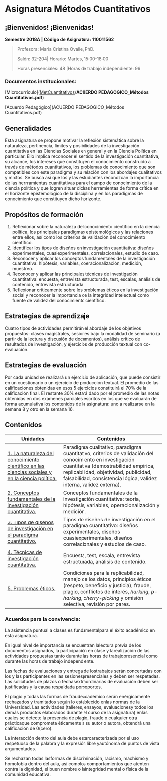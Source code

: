 # Asignatura Métodos Cuantitativos

## ¡Bienvenidos! ¡Bienvenidas!

**Semestre 2018A	| Código de Asignatura: 110011562**

> Profesora: Maria Cristina Ovalle, PhD.
>
> Salón: 32-204| Horario: Martes, 15:00-18:00
>
> Horas presenciales: 48	|Horas de trabajo independiente: 96			



### Documentos institucionales: 

[Microcurrículo]([MetCuantitativos](https://github.com/mcovallea/MetCuantitativos)/**ACUERDO PEDAGOGICO_Métodos Cuantitativos.pdf**)

[Acuerdo Pedagógico](ACUERDO PEDAGOGICO_Métodos Cuantitativos.pdf)

## Generalidades

Esta asignatura se propone motivar la reflexión sistemática sobre la naturaleza, pertinencia, límites y posibilidades de la investigación cuantitativa en las Ciencias Sociales en general y en la Ciencia Política en particular. Ello implica reconocer el sentido de la investigación cuantitativa, su alcance, los intereses que constituyen el conocimiento construido a través de métodos cuantitativos, los problemas de conocimiento que son compatibles con este paradigma y su relación con los abordajes cualitativos y mixtos. Se busca así que los y las estudiantes reconozcan la importancia de las herrramientas cuantitativas para el campo de conocimiento de la ciencia política y que logren situar dichas herramientas de forma crítica en el horizonte epistemológico de la disciplina y en los paradigmas de conocimiento que constituyen dicho horizonte.

## Propósitos de formación

1. Reflexionar sobre la naturaleza del conocimiento científico en la ciencia política, los principales paradigmas epistemológicos y las relaciones entre ellos, así como los criterios de validación del conocimiento científico. 
2. Identificar los tipos de diseños en investigación cuantitativa: diseños experimentales, cuasiexperimentales, correlacionales, estudio de caso. 
3. Reconocer y aplicar los conceptos fundamentales de la investigación cuantitativa: hipótesis, variables, operacionalización, medición, muestreo. 
4. Reconocer y aplicar las principales técnicas de investigación cuantitativa: encuesta, entrevista estructurada, test, escalas, análisis de contenido, entrevista estructurada. 
5. Reflexionar críticamente sobre los problemas éticos en la investigación social y reconocer la importancia de la integridad intelectual como fuente de validez del conocimiento científico. 

## Estrategias de aprendizaje

Cuatro tipos de actividades permitirán el abordaje de los objetivos propuestos: clases magistrales, sesiones bajo la modalidad de seminario (a partir de la lectura y discusión de documentos), análisis crítico de resultados de investigación, y ejercicios de producción textual con co-evaluación. 

## Estrategias de evaluación

Por cada unidad se realizará un ejercicio de aplicación, que puede consistir en un cuestionario o un ejercicio de producción textual. El promedio de las calificaciones obtenidas en esos 5 ejercicios constituirá el 70% de la calificación final. El restante 30% estará dado por el promedio de las notas obtenidas en dos exámenes parciales escritos en los que se evaluarán de forma acumulativa los contenidos de la asignatura: uno a realizarse en la semana 8 y otro en la semana 16.

## Contenidos

| Unidades                                 | Contenidos                               |
| ---------------------------------------- | ---------------------------------------- |
| [1. La naturaleza del conocimiento científico en las ciencias sociales y en la ciencia política.](unidad1/README.md) | Paradigma cualitativo, paradigma cuantitativo, criterios de validación del conocimiento en investigación cuantitativa (demostrabilidad empírica, replicabilidad, objetividad, publicidad, falsabilidad, consistencia lógica, validez interna, validez externa). |
| [2. Conceptos fundamentales de la investigación cuantitativa.](unidad2/README.md) | Conceptos fundamentales de la investigación cuantitativa: teoría, hipótesis, variables, operacionalización y medición. |
| [3. Tipos de diseños de investigación en el paradigma cuantitativo.](unidad3/README.md) | Tipos de diseños de investigación en el paradigma cuantitativo: diseños experimentales, diseños cuasiexperimentales, diseños correlacionales y estudios de caso. |
| [4. Técnicas de investigación cuantitativa.](unidad4/README.md) | Encuesta, test, escala, entrevista estructurada, análisis de contenido. |
| [5. Problemas éticos.](unidad5/README.md) | Condiciones para la replicabilidad, manejo de los datos, principios éticos (respeto, beneficio y justicia), fraude, plagio, conflictos de interés, *harking*, *p-harking*, *cherry-picking* y omisión selectiva, revisión por pares. |

### Acuerdos para la convivencia: 

La asistencia puntual a clases es fundamentalpara el éxito académico en esta asignatura. 

En igual nivel de importancia se encuentran lalectura previa de los documentos asignados, la participación en clase y larealización de las actividades propuestas tanto durante las horas de trabajopresencial como durante las horas de trabajo independiente. 

Las fechas de evaluaciones y entrega de lostrabajos serán concertadas con los y las participantes en las sesionespresenciales y deben ser respetadas. Las solicitudes de plazos o fechasextraordinarias de evaluación deben ser justificadas y la causa respaldada porsoportes. 

El plagio y todas las formas de fraudeacadémico serán enérgicamente rechazados y tramitados según lo establecido enlas normas de la Universidad. Las actividades (talleres, ensayos, evaluacionesy todos los demás productos elaborados durante el curso de la asignatura) enlas cuales se detecte la presencia de plagio, fraude o cualquier otra prácticaque comprometa éticamente a su autor o autora, obtendrá una calificación de 0(cero). 

La interacción dentro del aula debe estarcaracterizada por el uso respetuoso de la palabra y la expresión libre yautónoma de puntos de vista argumentados. 

Se rechazan todas lasformas de discriminación, racismo, machismo y homofobia dentro del aula, así comolos comportamientos que atenten contra la dignidad, el buen nombre o laintegridad mental o física de la comunidad educativa. 

## 



